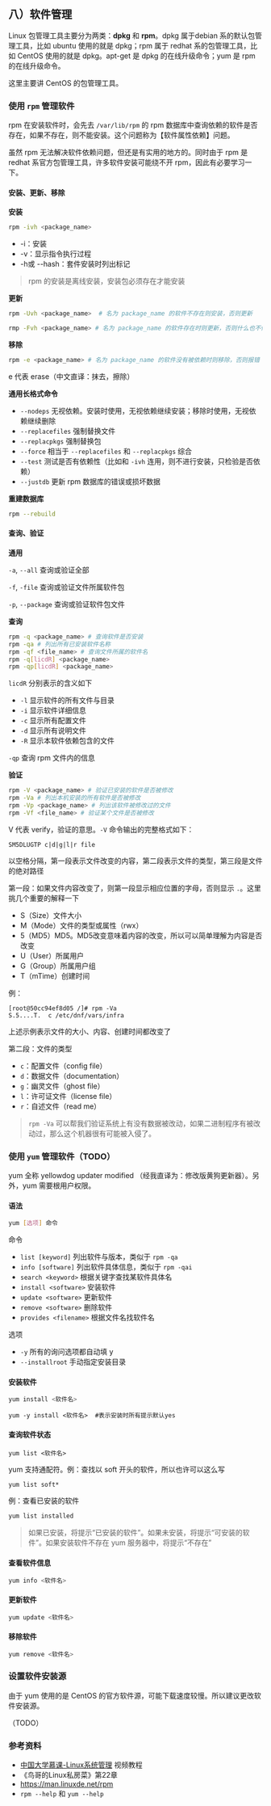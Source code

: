 ## 八）软件管理

Linux 包管理工具主要分为两类：**dpkg** 和 **rpm**。dpkg 属于debian 系的默认包管理工具，比如 ubuntu 使用的就是 dpkg；rpm 属于 redhat 系的包管理工具，比如 CentOS 使用的就是 dpkg。apt-get 是 dpkg 的在线升级命令；yum 是 rpm 的在线升级命令。

这里主要讲 CentOS 的包管理工具。

### 使用 `rpm` 管理软件

rpm 在安装软件时，会先去 `/var/lib/rpm` 的 rpm 数据库中查询依赖的软件是否存在，如果不存在，则不能安装。这个问题称为【软件属性依赖】问题。

虽然 rpm 无法解决软件依赖问题，但还是有实用的地方的。同时由于 rpm 是 redhat 系官方包管理工具，许多软件安装可能绕不开 rpm，因此有必要学习一下。

#### 安装、更新、移除

**安装**

```bash
rpm -ivh <package_name>
```

- -i：安装
- -v：显示指令执行过程
- -h或 --hash：套件安装时列出标记

> rpm 的安装是离线安装，安装包必须存在才能安装

**更新**

```bash
rpm -Uvh <package_name>  # 名为 package_name 的软件不存在则安装，否则更新
```

```bash
rmp -Fvh <package_name> # 名为 package_name 的软件存在时则更新，否则什么也不做
```

**移除**

```bash
rpm -e <package_name> # 名为 package_name 的软件没有被依赖时则移除，否则报错
```

e 代表 erase（中文直译：抹去，擦除）

**通用长格式命令**

* `--nodeps` 无视依赖。安装时使用，无视依赖继续安装；移除时使用，无视依赖继续删除
* `--replacefiles` 强制替换文件
* `--replacpkgs` 强制替换包
* `--force` 相当于 `--replacefiles` 和 `--replacpkgs` 综合
* `--test` 测试是否有依赖性（比如和 `-ivh` 连用，则不进行安装，只检验是否依赖）
* `--justdb` 更新 rpm 数据库的错误或损坏数据

**重建数据库**

```bash
rpm --rebuild
```

#### 查询、验证

**通用**

`-a`, `--all` 查询或验证全部

`-f`, `-file` 查询或验证文件所属软件包

`-p`, `--package` 查询或验证软件包文件

**查询**

```bash
rpm -q <package_name> # 查询软件是否安装
rpm -qa # 列出所有已安装软件名称
rpm -qf <file_name> # 查询文件所属的软件名
rpm -q[licdR] <package_name> 
rpm -qp[licdR] <package_name>
```

`licdR` 分别表示的含义如下

* `-l` 显示软件的所有文件与目录
* `-i` 显示软件详细信息
* `-c` 显示所有配置文件
* `-d` 显示所有说明文件
* `-R` 显示本软件依赖包含的文件

`-qp` 查询 rpm 文件内的信息

**验证**

```bash
rpm -V <package_name> # 验证已安装的软件是否被修改
rpm -Va # 列出本机安装的所有软件是否被修改
rpm -Vp <package_name> # 列出该软件被修改过的文件
rpm -Vf <file_name> # 验证某个文件是否被修改
```

V 代表 verify，验证的意思。`-V` 命令输出的完整格式如下：

```
SM5DLUGTP c|d|g|l|r file
```

以空格分隔，第一段表示文件改变的内容，第二段表示文件的类型，第三段是文件的绝对路径

第一段：如果文件内容改变了，则第一段显示相应位置的字母，否则显示 `.`。这里挑几个重要的解释一下

* S（Size）文件大小
* M（Mode）文件的类型或属性（rwx）
* 5（MD5）MD5。MD5改变意味着内容的改变，所以可以简单理解为内容是否改变
* U（User）所属用户
* G（Group）所属用户组
* T（mTime）创建时间

例：

```
[root@50cc94ef8d05 /]# rpm -Va
S.5....T.  c /etc/dnf/vars/infra
```

上述示例表示文件的大小、内容、创建时间都改变了

第二段：文件的类型

* `c`：配置文件（config file）
* `d`：数据文件（documentation）
* `g`：幽灵文件（ghost file）
* `l`：许可证文件（license file）
* `r`：自述文件（read me）

> `rpm -Va` 可以帮我们验证系统上有没有数据被改动，如果二进制程序有被改动过，那么这个机器很有可能被入侵了。

### 使用 `yum` 管理软件（TODO）

yum 全称 yellowdog updater modified （经我直译为：修改版黄狗更新器）。另外，yum 需要根用户权限。

#### 语法

```bash
yum [选项] 命令
```

命令

- `list [keyword]` 列出软件与版本，类似于 `rpm -qa`
- `info [software]` 列出软件具体信息，类似于 `rpm -qai`
- `search <keyword>` 根据关键字查找某软件具体名
- `install <software>` 安装软件
- `update <software>` 更新软件
- `remove <software>` 删除软件
- `provides <filename>` 根据文件名找软件名

选项

- `-y` 所有的询问选项都自动填 y
- `--installroot` 手动指定安装目录

#### 安装软件

```bash
yum install <软件名>
```

```
yum -y install <软件名>  #表示安装时所有提示默认yes
```

#### 查询软件状态

```
yum list <软件名>
```

yum 支持通配符。例：查找以 soft 开头的软件，所以也许可以这么写

```
yum list soft*
```

例：查看已安装的软件

```bash
yum list installed
```

> 如果已安装，将提示“已安装的软件”。如果未安装，将提示“可安装的软件”。如果安装软件不存在 yum 服务器中，将提示“不存在”

#### 查看软件信息

```bash
yum info <软件名>
```

#### 更新软件

```bash
yum update <软件名>
```

#### 移除软件

```bash
yum remove <软件名>
```

### 设置软件安装源

由于 yum 使用的是 CentOS 的官方软件源，可能下载速度较慢。所以建议更改软件安装源。

（TODO）

### 参考资料

- [中国大学慕课-Linux系统管理](https://www.icourse163.org/course/NBCC-437004?tid=1002729007) 视频教程
- 《鸟哥的Linux私房菜》第22章
- https://man.linuxde.net/rpm
- `rpm --help` 和 `yum --help`